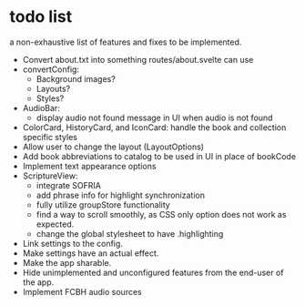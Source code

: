 # todo list

a non-exhaustive list of features and fixes to be implemented.

-   Convert about.txt into something routes/about.svelte can use
-   convertConfig:
    -   Background images?
    -   Layouts?
    -   Styles?
-   AudioBar:
    -   display audio not found message in UI when audio is not found
-   ColorCard, HistoryCard, and IconCard: handle the book and collection specific styles
-   Allow user to change the layout (LayoutOptions)
-   Add book abbreviations to catalog to be used in UI in place of bookCode
-   Implement text appearance options
-   ScriptureView:
    -   integrate SOFRIA
    -   add phrase info for highlight synchronization
    -   fully utilize groupStore functionality
    -   find a way to scroll smoothly, as CSS only option does not work as expected.
    -   change the global stylesheet to have .highlighting
-   Link settings to the config.
-   Make settings have an actual effect.
-   Make the app sharable.
-   Hide unimplemented and unconfigured features from the end-user of the app.
-   Implement FCBH audio sources
